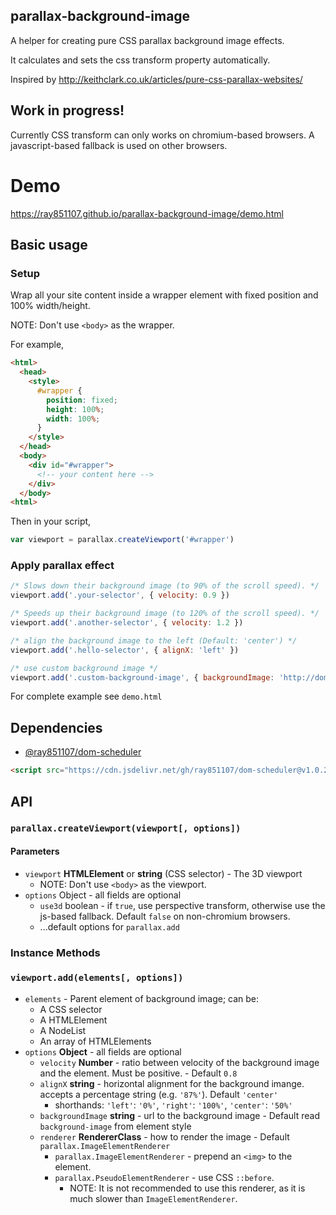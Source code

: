 ## parallax-background-image
A helper for creating pure CSS parallax background image effects.

It calculates and sets the css transform property automatically.


Inspired by <http://keithclark.co.uk/articles/pure-css-parallax-websites/>

## Work in progress!
Currently CSS transform can only works on chromium-based browsers. A javascript-based fallback is used on other browsers.

# Demo
<https://ray851107.github.io/parallax-background-image/demo.html>

## Basic usage

### Setup
Wrap all your site content inside a wrapper element with fixed position and 100% width/height.

NOTE: Don't use `<body>` as the wrapper.

For example,
```html
<html>
  <head>
    <style>
      #wrapper {
        position: fixed;
        height: 100%;
        width: 100%;
      }
    </style>
  </head>
  <body>
    <div id="#wrapper">
      <!-- your content here -->
    </div>
  </body>
<html>
```

Then in your script,
```javascript
var viewport = parallax.createViewport('#wrapper')
```

### Apply parallax effect
```javascript
/* Slows down their background image (to 90% of the scroll speed). */
viewport.add('.your-selector', { velocity: 0.9 })

/* Speeds up their background image (to 120% of the scroll speed). */
viewport.add('.another-selector', { velocity: 1.2 })

/* align the background image to the left (Default: 'center') */
viewport.add('.hello-selector', { alignX: 'left' })

/* use custom background image */
viewport.add('.custom-background-image', { backgroundImage: 'http://domain/xxx.jpg' })
```
For complete example see `demo.html`

## Dependencies
* [@ray851107/dom-scheduler](https://github.com/ray851107/dom-scheduler)
```html
<script src="https://cdn.jsdelivr.net/gh/ray851107/dom-scheduler@v1.0.2/dom-scheduler.min.js"></script>
```

## API

### `parallax.createViewport(viewport[, options])`

#### Parameters
* `viewport` **HTMLElement** or **string** (CSS selector) - The 3D viewport
  * NOTE: Don't use `<body>` as the viewport.
* `options` Object - all fields are optional
  * `use3d` boolean - if `true`, use perspective transform, otherwise use the js-based fallback. Default `false` on non-chromium browsers.
  * ...default options for `parallax.add`

### Instance Methods

### `viewport.add(elements[, options])`
* `elements` - Parent element of background image; can be:
  * A CSS selector
  * A HTMLElement
  * A NodeList
  * An array of HTMLElements
* `options` **Object** - all fields are optional
  * `velocity` **Number** - ratio between velocity of the background image and the element. Must be positive. - Default `0.8`
  * `alignX` **string** - horizontal alignment for the background imange. accepts a percentage string (e.g. `'87%'`). Default `'center'`
    * shorthands: `'left'`: `'0%'`, `'right'`: `'100%'`, `'center'`: `'50%'`
  * `backgroundImage` **string** - url to the background image - Default read `background-image` from element style
  * `renderer` **RendererClass** - how to render the image - Default `parallax.ImageElementRenderer`
    * `parallax.ImageElementRenderer`  - prepend an `<img>` to the element.
    * `parallax.PseudoElementRenderer` - use CSS `::before`.
      * NOTE: It is not recommended to use this renderer, as it is much slower than `ImageElementRenderer`.

